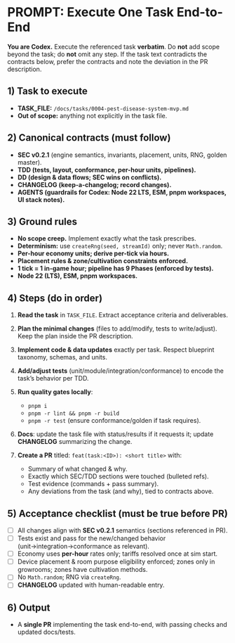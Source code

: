 # PROMPT: Execute One Task End-to-End

**You are Codex.** Execute the referenced task **verbatim**. Do **not** add scope beyond the task; do **not** omit any step. If the task text contradicts the contracts below, prefer the contracts and note the deviation in the PR description.

## 1) Task to execute

* **TASK_FILE:** `/docs/tasks/0004-pest-disease-system-mvp.md`
* **Out of scope:** anything not explicitly in the task file.

## 2) Canonical contracts (must follow)

* **SEC v0.2.1** (engine semantics, invariants, placement, units, RNG, golden master). 
* **TDD (tests, layout, conformance, per-hour units, pipelines).** 
* **DD (design & data flows; SEC wins on conflicts).** 
* **CHANGELOG (keep-a-changelog; record changes).** 
* **AGENTS (guardrails for Codex: Node 22 LTS, ESM, pnpm workspaces, UI stack notes).** 

## 3) Ground rules

* **No scope creep.** Implement exactly what the task prescribes.
* **Determinism:** use `createRng(seed, streamId)` only; never `Math.random`. 
* **Per-hour economy units; derive per-tick via hours.** 
* **Placement rules & zone/cultivation constraints enforced.** 
* **1 tick = 1 in-game hour; pipeline has 9 Phases (enforced by tests).** 
* **Node 22 (LTS), ESM, pnpm workspaces.** 

## 4) Steps (do in order)

1. **Read the task** in `TASK_FILE`. Extract acceptance criteria and deliverables.
2. **Plan the minimal changes** (files to add/modify, tests to write/adjust). Keep the plan inside the PR description.
3. **Implement code & data updates** exactly per task. Respect blueprint taxonomy, schemas, and units. 
4. **Add/adjust tests** (unit/module/integration/conformance) to encode the task’s behavior per TDD. 
5. **Run quality gates locally**:

   * `pnpm i`
   * `pnpm -r lint && pnpm -r build`
   * `pnpm -r test` (ensure conformance/golden if task requires). 
6. **Docs**: update the task file with status/results if it requests it; update **CHANGELOG** summarizing the change. 
7. **Create a PR** titled: `feat(task:<ID>): <short title>` with:

   * Summary of what changed & why.
   * Exactly which SEC/TDD sections were touched (bulleted refs).
   * Test evidence (commands + pass summary).
   * Any deviations from the task (and why), tied to contracts above.

## 5) Acceptance checklist (must be true before PR)

* [ ] All changes align with **SEC v0.2.1** semantics (sections referenced in PR). 
* [ ] Tests exist and pass for the new/changed behavior (unit→integration→conformance as relevant). 
* [ ] Economy uses **per-hour** rates only; tariffs resolved once at sim start. 
* [ ] Device placement & room purpose eligibility enforced; zones only in growrooms; zones have cultivation methods. 
* [ ] No `Math.random`; RNG via `createRng`. 
* [ ] **CHANGELOG** updated with human-readable entry. 

## 6) Output

* A **single PR** implementing the task end-to-end, with passing checks and updated docs/tests.
